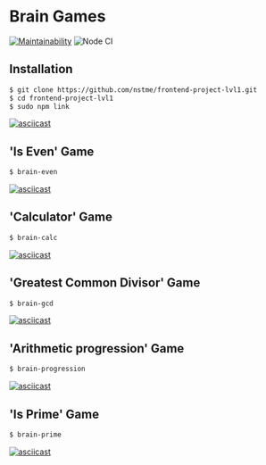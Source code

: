 # Brain Games

[![Maintainability](https://api.codeclimate.com/v1/badges/df802595f3729491804f/maintainability)](https://codeclimate.com/github/nstme/frontend-project-lvl1/maintainability) ![Node CI](https://github.com/nstme/frontend-project-lvl1/workflows/Node%20CI/badge.svg)

## Installation
```bash
$ git clone https://github.com/nstme/frontend-project-lvl1.git
$ cd frontend-project-lvl1
$ sudo npm link
```

[![asciicast](https://asciinema.org/a/3EOKe5YFDbw6lXBcD5o7ZxERM.svg)](https://asciinema.org/a/3EOKe5YFDbw6lXBcD5o7ZxERM)

## 'Is Even' Game
```bash
$ brain-even
```

[![asciicast](https://asciinema.org/a/6SLtyMhVw9G1UgLRe8pofhHe8.svg)](https://asciinema.org/a/6SLtyMhVw9G1UgLRe8pofhHe8)

## 'Calculator' Game
```bash
$ brain-calc
```

[![asciicast](https://asciinema.org/a/jasRzvnyIbSgkv497EVOOqFhb.svg)](https://asciinema.org/a/jasRzvnyIbSgkv497EVOOqFhb)

## 'Greatest Common Divisor' Game
```bash
$ brain-gcd
```

[![asciicast](https://asciinema.org/a/USi7XNpmFzcxinOmcBcsPGRHB.svg)](https://asciinema.org/a/USi7XNpmFzcxinOmcBcsPGRHB)

## 'Arithmetic progression' Game
```bash
$ brain-progression
```

[![asciicast](https://asciinema.org/a/NwijRenxfNjvIcoek2UEdMXaI.svg)](https://asciinema.org/a/NwijRenxfNjvIcoek2UEdMXaI)

## 'Is Prime' Game
```bash
$ brain-prime
```

[![asciicast](https://asciinema.org/a/jURsf3uaPQTqIUZIeyfDuHOzw.svg)](https://asciinema.org/a/jURsf3uaPQTqIUZIeyfDuHOzw)
